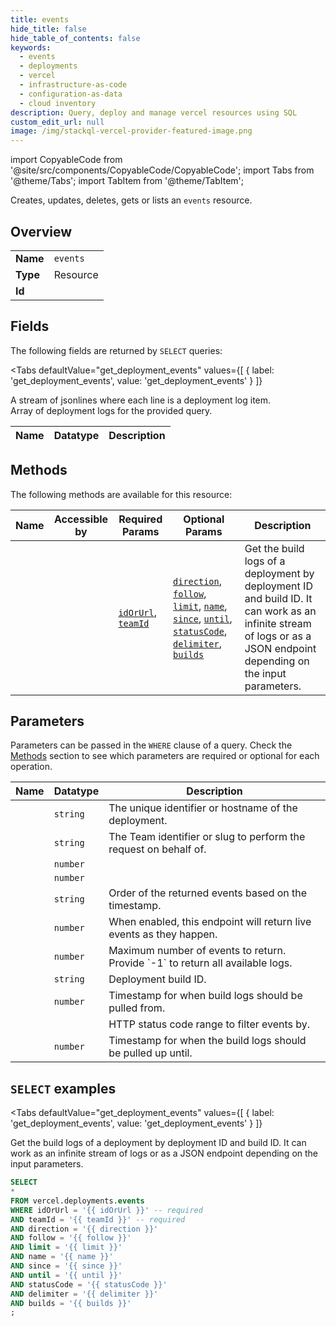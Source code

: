 ```yaml
--- 
title: events
hide_title: false
hide_table_of_contents: false
keywords:
  - events
  - deployments
  - vercel
  - infrastructure-as-code
  - configuration-as-data
  - cloud inventory
description: Query, deploy and manage vercel resources using SQL
custom_edit_url: null
image: /img/stackql-vercel-provider-featured-image.png
---
```


import CopyableCode from '@site/src/components/CopyableCode/CopyableCode';
import Tabs from '@theme/Tabs';
import TabItem from '@theme/TabItem';

Creates, updates, deletes, gets or lists an <code>events</code> resource.

## Overview
<table><tbody>
<tr><td><b>Name</b></td><td><code>events</code></td></tr>
<tr><td><b>Type</b></td><td>Resource</td></tr>
<tr><td><b>Id</b></td><td><CopyableCode code="vercel.deployments.events" /></td></tr>
</tbody></table>

## Fields

The following fields are returned by `SELECT` queries:

<Tabs
    defaultValue="get_deployment_events"
    values={[
        { label: 'get_deployment_events', value: 'get_deployment_events' }
    ]}
>
<TabItem value="get_deployment_events">

A stream of jsonlines where each line is a deployment log item.<br />Array of deployment logs for the provided query.

<table>
<thead>
    <tr>
    <th>Name</th>
    <th>Datatype</th>
    <th>Description</th>
    </tr>
</thead>
<tbody>
</tbody>
</table>
</TabItem>
</Tabs>

## Methods

The following methods are available for this resource:

<table>
<thead>
    <tr>
    <th>Name</th>
    <th>Accessible by</th>
    <th>Required Params</th>
    <th>Optional Params</th>
    <th>Description</th>
    </tr>
</thead>
<tbody>
<tr>
    <td><a href="#get_deployment_events"><CopyableCode code="get_deployment_events" /></a></td>
    <td><CopyableCode code="select" /></td>
    <td><a href="#parameter-idOrUrl"><code>idOrUrl</code></a>, <a href="#parameter-teamId"><code>teamId</code></a></td>
    <td><a href="#parameter-direction"><code>direction</code></a>, <a href="#parameter-follow"><code>follow</code></a>, <a href="#parameter-limit"><code>limit</code></a>, <a href="#parameter-name"><code>name</code></a>, <a href="#parameter-since"><code>since</code></a>, <a href="#parameter-until"><code>until</code></a>, <a href="#parameter-statusCode"><code>statusCode</code></a>, <a href="#parameter-delimiter"><code>delimiter</code></a>, <a href="#parameter-builds"><code>builds</code></a></td>
    <td>Get the build logs of a deployment by deployment ID and build ID. It can work as an infinite stream of logs or as a JSON endpoint depending on the input parameters.</td>
</tr>
</tbody>
</table>

## Parameters

Parameters can be passed in the `WHERE` clause of a query. Check the [Methods](#methods) section to see which parameters are required or optional for each operation.

<table>
<thead>
    <tr>
    <th>Name</th>
    <th>Datatype</th>
    <th>Description</th>
    </tr>
</thead>
<tbody>
<tr id="parameter-idOrUrl">
    <td><CopyableCode code="idOrUrl" /></td>
    <td><code>string</code></td>
    <td>The unique identifier or hostname of the deployment.</td>
</tr>
<tr id="parameter-teamId">
    <td><CopyableCode code="teamId" /></td>
    <td><code>string</code></td>
    <td>The Team identifier or slug to perform the request on behalf of.</td>
</tr>
<tr id="parameter-builds">
    <td><CopyableCode code="builds" /></td>
    <td><code>number</code></td>
    <td></td>
</tr>
<tr id="parameter-delimiter">
    <td><CopyableCode code="delimiter" /></td>
    <td><code>number</code></td>
    <td></td>
</tr>
<tr id="parameter-direction">
    <td><CopyableCode code="direction" /></td>
    <td><code>string</code></td>
    <td>Order of the returned events based on the timestamp.</td>
</tr>
<tr id="parameter-follow">
    <td><CopyableCode code="follow" /></td>
    <td><code>number</code></td>
    <td>When enabled, this endpoint will return live events as they happen.</td>
</tr>
<tr id="parameter-limit">
    <td><CopyableCode code="limit" /></td>
    <td><code>number</code></td>
    <td>Maximum number of events to return. Provide `-1` to return all available logs.</td>
</tr>
<tr id="parameter-name">
    <td><CopyableCode code="name" /></td>
    <td><code>string</code></td>
    <td>Deployment build ID.</td>
</tr>
<tr id="parameter-since">
    <td><CopyableCode code="since" /></td>
    <td><code>number</code></td>
    <td>Timestamp for when build logs should be pulled from.</td>
</tr>
<tr id="parameter-statusCode">
    <td><CopyableCode code="statusCode" /></td>
    <td><code></code></td>
    <td>HTTP status code range to filter events by.</td>
</tr>
<tr id="parameter-until">
    <td><CopyableCode code="until" /></td>
    <td><code>number</code></td>
    <td>Timestamp for when the build logs should be pulled up until.</td>
</tr>
</tbody>
</table>

## `SELECT` examples

<Tabs
    defaultValue="get_deployment_events"
    values={[
        { label: 'get_deployment_events', value: 'get_deployment_events' }
    ]}
>
<TabItem value="get_deployment_events">

Get the build logs of a deployment by deployment ID and build ID. It can work as an infinite stream of logs or as a JSON endpoint depending on the input parameters.

```sql
SELECT
*
FROM vercel.deployments.events
WHERE idOrUrl = '{{ idOrUrl }}' -- required
AND teamId = '{{ teamId }}' -- required
AND direction = '{{ direction }}'
AND follow = '{{ follow }}'
AND limit = '{{ limit }}'
AND name = '{{ name }}'
AND since = '{{ since }}'
AND until = '{{ until }}'
AND statusCode = '{{ statusCode }}'
AND delimiter = '{{ delimiter }}'
AND builds = '{{ builds }}'
;
```
</TabItem>
</Tabs>
